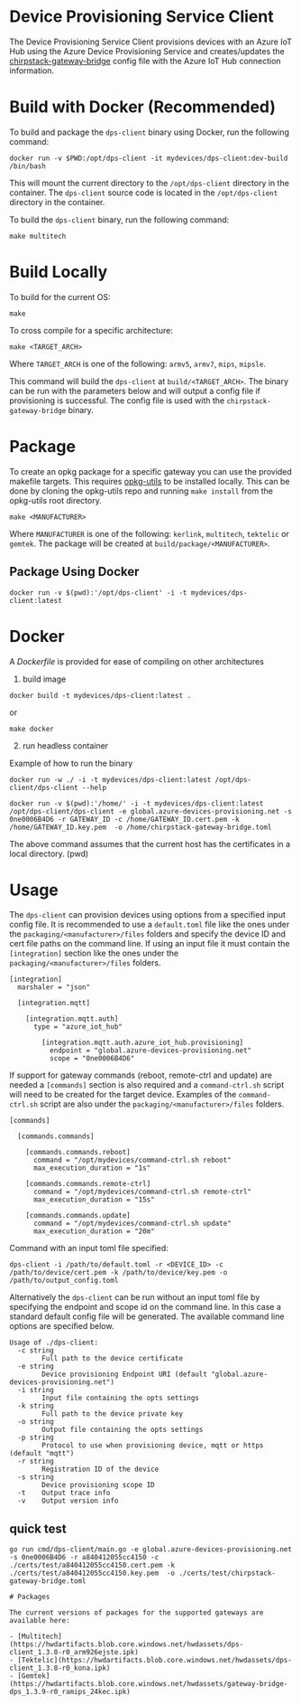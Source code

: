 # Device Provisioning Service Client

The Device Provisioning Service Client provisions devices with an Azure IoT Hub using the Azure Device Provisioning Service and creates/updates the [chirpstack-gateway-bridge](https://github.com/brocaar/chirpstack-gateway-bridge) config file with the Azure IoT Hub connection information.

# Build with Docker (Recommended)

To build and package the `dps-client` binary using Docker, run the following command:
```shell
docker run -v $PWD:/opt/dps-client -it mydevices/dps-client:dev-build /bin/bash
```

This will mount the current directory to the `/opt/dps-client` directory in the container. The `dps-client` source code is located in the `/opt/dps-client` directory in the container.

To build the `dps-client` binary, run the following command:

```shell
make multitech
```


# Build Locally

To build for the current OS:

```
make
```

To cross compile for a specific architecture:

```
make <TARGET_ARCH>
```
Where `TARGET_ARCH` is one of the following: `armv5`, `armv7`, `mips`, `mipsle`.

This command will build the `dps-client` at `build/<TARGET_ARCH>`. The binary can be run with the parameters below and will output a config file if provisioning is successful. The config file is used with the `chirpstack-gateway-bridge` binary.

# Package

To create an opkg package for a specific gateway you can use the provided makefile targets. This requires [opkg-utils](https://git.yoctoproject.org/opkg-utils/) to be installed locally. This can be done by cloning the opkg-utils repo and running `make install` from the opkg-utils root directory.

```
make <MANUFACTURER>
```
Where `MANUFACTURER` is one of the following: `kerlink`, `multitech`, `tektelic` or `gemtek`. The package will be created at `build/package/<MANUFACTURER>`.

## Package Using Docker

```
docker run -v $(pwd):'/opt/dps-client' -i -t mydevices/dps-client:latest
```

# Docker
A *Dockerfile* is provided for ease of compiling on other architectures

1. build image

```shell
docker build -t mydevices/dps-client:latest .
```
or
```shell
make docker
```


2. run headless container

Example of how to run the binary
```shell
docker run -w ./ -i -t mydevices/dps-client:latest /opt/dps-client/dps-client --help 
```

```
docker run -v $(pwd):'/home/' -i -t mydevices/dps-client:latest /opt/dps-client/dps-client -e global.azure-devices-provisioning.net -s 0ne0006B4D6 -r GATEWAY_ID -c /home/GATEWAY_ID.cert.pem -k /home/GATEWAY_ID.key.pem  -o /home/chirpstack-gateway-bridge.toml
```
The above command assumes that the current host has the certificates in a local directory. (pwd) 



# Usage

The `dps-client` can provision devices using options from a specified input config file. It is recommended to use a `default.toml` file like the ones under the `packaging/<manufacturer>/files` folders and specify the device ID and cert file paths on the command line. If using an input file it must contain the `[integration]` section like the ones under the `packaging/<manufacturer>/files` folders.

```
[integration]
  marshaler = "json"

  [integration.mqtt]

    [integration.mqtt.auth]
      type = "azure_iot_hub"

        [integration.mqtt.auth.azure_iot_hub.provisioning]
          endpoint = "global.azure-devices-provisioning.net"
          scope = "0ne0006B4D6"
```

If support for gateway commands (reboot, remote-ctrl and update) are needed a `[commands]` section is also required and a `command-ctrl.sh` script will need to be created for the target device. Examples of the `command-ctrl.sh` script are also under the `packaging/<manufacturer>/files` folders.

```
[commands]

  [commands.commands]

    [commands.commands.reboot]
      command = "/opt/mydevices/command-ctrl.sh reboot"
      max_execution_duration = "1s"

    [commands.commands.remote-ctrl]
      command = "/opt/mydevices/command-ctrl.sh remote-ctrl"
      max_execution_duration = "15s"

    [commands.commands.update]
      command = "/opt/mydevices/command-ctrl.sh update"
      max_execution_duration = "20m"
```

Command with an input toml file specified: 

```
dps-client -i /path/to/default.toml -r <DEVICE_ID> -c /path/to/device/cert.pem -k /path/to/device/key.pem -o /path/to/output_config.toml
```

Alternatively the `dps-client` can be run without an input toml file by specifying the endpoint and scope id on the command line. In this case a standard default config file will be generated. The available command line options are specified below.

```
Usage of ./dps-client:
  -c string
        Full path to the device certificate
  -e string
        Device provisioning Endpoint URI (default "global.azure-devices-provisioning.net")
  -i string
        Input file containing the opts settings
  -k string
        Full path to the device private key
  -o string
        Output file containing the opts settings
  -p string
        Protocol to use when provisioning device, mqtt or https (default "mqtt")
  -r string
        Registration ID of the device
  -s string
        Device provisioning scope ID
  -t    Output trace info
  -v    Output version info
```

## quick test
```
go run cmd/dps-client/main.go -e global.azure-devices-provisioning.net -s 0ne0006B4D6 -r a840412055cc4150 -c ./certs/test/a840412055cc4150.cert.pem -k ./certs/test/a840412055cc4150.key.pem  -o ./certs/test/chirpstack-gateway-bridge.toml

# Packages

The current versions of packages for the supported gateways are available here:

- [Multitech](https://hwdartifacts.blob.core.windows.net/hwdassets/dps-client_1.3.8-r0_arm926ejste.ipk)
- [Tektelic](https://hwdartifacts.blob.core.windows.net/hwdassets/dps-client_1.3.8-r0_kona.ipk)
- [Gemtek](https://hwdartifacts.blob.core.windows.net/hwdassets/gateway-bridge-dps_1.3.9-r0_ramips_24kec.ipk)
